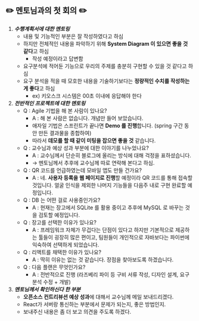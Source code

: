 ## ✏️ 멘토님과의 첫 회의 ✏️

1. **_수행계획서에 대한 멘토링_**
   - 내용 및 기능적인 부분은 잘 작성하였다고 하심
   - 하지만 전체적인 내용을 파악하기 위해 **System Diagram 이 있으면 좋을 것 같다**고 하심
     - 작성 예정이라고 답변함
   - 요구분석에 적어둔 기능으로 우리의 주제를 충분히 구현할 수 있을 것 같다고 하심
   - 요구 분석을 적을 때 모호한 내용을 기술하기보다는 **정량적인 수치를 작성하는 게 좋다**고 하심
     - ex) 키오스크 시스템은 00초 이내에 응답해야 한다
2. **_전반적인 프로젝트에 대한 멘토링_**
   - Q : Agile 기법을 해 본 사람이 있나요?
     - A : 해 본 사람은 없습니다. 개념만 들어 보았습니다.
     - 애자일 기법은 스프린트가 끝나면 **Demo 를 진행**합니다. (spring 구간 동안 만든 결과물을 종합하여)
     - 따라서 **데모를 할 때 같이 미팅을 잡으면 좋을 것** 같습니다.
   - Q : 교수님과 예상 성과 부분에 대한 이야기를 나누었나요?
     - A : 교수님께서 단순히 블로그에 올리는 방식에 대해 걱정을 표하셨습니다.
     - → 멘토님께서 추후에 교수님께 따로 연락해 본다고 하심.
   - Q : QR 코드를 언급하였는데 모바일 앱도 만들 건가요?
     - A : 네. **사용자 등록을 웹 페이지로 진행**할 예정이라 QR 코드를 통해 접속할 것입니다. 얼굴 인식을 제외한 나머지 기능들을 다음주 내로 구현 완료할 예정입니다.
   - Q : DB 는 어떤 걸로 사용중인가요?
     - A : 현재는 장고에서 SQLite 를 활용 중이고 추후에 MySQL 로 바꾸는 것을 검토할 예정입니다.
   - Q : 장고를 선택한 이유가 있나요?
     - A : 프레임워크 자체가 무겁다는 단점이 있다고 하지만 기본적으로 제공하는 툴들이 굉장히 많은 편이고, 팀원들이 개인적으로 자바보다는 파이썬에 익숙하여 선택하게 되었습니다.
   - Q : 리액트를 채택한 이유가 있나요?
     - A : 딱히 이유는 없는 것 같습니다. 장점을 찾아보도록 하겠습니다.
   - Q : 다음 플랜은 무엇인가요?
     - A : 전반적으로 진행 (라즈베리 파이 등 구비 서류 작성, 디자인 설계, 요구분석 수정 + 개발)
3. **_멘토님께서 확인하신다 한 부분_**
   - **오픈소스 컨트리뷰션 예상 성과**에 대해서 교수님께 메일 보내드리겠다.
   - React가 서버랑 통신하는 부분에서 문제가 되는지, 좋은 방법인지.
   - 보내주신 내용은 좀 더 보고 의견을 주도록 하겠다.
